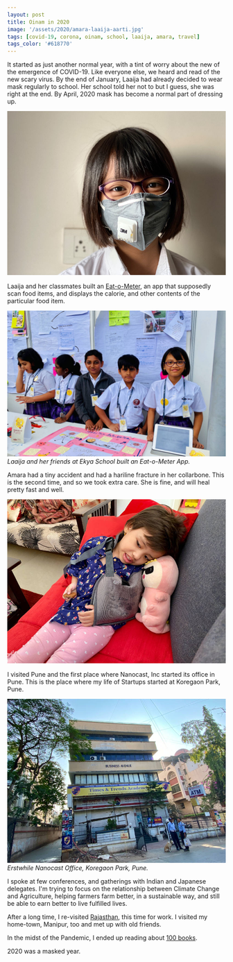 ```yaml
---
layout: post
title: Oinam in 2020
image: '/assets/2020/amara-laaija-aarti.jpg'
tags: [covid-19, corona, oinam, school, laaija, amara, travel]
tags_color: '#618770'
---
```


It started as just another normal year, with a tint of worry about the new of the emergence of COVID-19. Like everyone else, we heard and read of the new scary virus. By the end of January, Laaija had already decided to wear mask regularly to school. Her school told her not to but I guess, she was right at the end. By April, 2020 mask has become a normal part of dressing up.

![Laaija in a Mask)](/assets/2020/laaija-mask.jpg)

Laaija and her classmates built an [Eat-o-Meter](https://ekya.laaija.com), an app that supposedly scan food items, and displays the calorie, and other contents of the particular food item.

![Laaija and her friends at Ekya School built an Eat-o-Meter App.)](/assets/2020/healthy-eat-o-meter.jpg)
*Laaija and her friends at Ekya School built an Eat-o-Meter App.*

Amara had a tiny accident and had a hariline fracture in her collarbone. This is the second time, and so we took extra care. She is fine, and will heal pretty fast and well.

![Amara had a hairline fracture)](/assets/2020/amara-fracture.jpg)

I visited Pune and the first place where Nanocast, Inc started its office in Pune. This is the place where my life of Startups started at Koregaon Park, Pune.

![Nanocast Office in Koregaon Park, Pune, 2006)](/assets/2020/nanocast-office-pune.jpg)
*Erstwhile Nanocast Office, Koregaon Park, Pune.*

I spoke at few conferences, and gatherings with Indian and Japanese delegates. I'm trying to focus on the relationship between Climate Change and Agriculture, helping farmers farm better, in a sustainable way, and still be able to earn better to live fulfilled lives.

After a long time, I re-visited [Rajasthan](https://brajeshwar.com/2004/rajasthan-desert-tour-dimpis-wedding/), this time for work. I visited my home-town, Manipur, too and met up with old friends.

In the midst of the Pandemic, I ended up reading about [100 books](https://brajeshwar.com/2020/books-of-2020/).

2020 was a masked year.